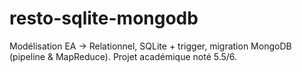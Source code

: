 # resto-sqlite-mongodb
Modélisation EA → Relationnel, SQLite + trigger, migration MongoDB (pipeline &amp; MapReduce). Projet académique noté 5.5/6.
